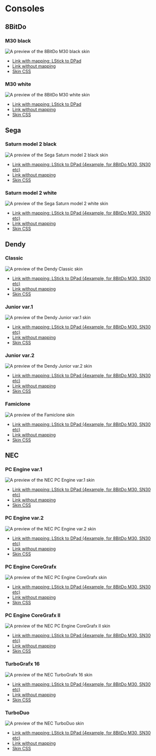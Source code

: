 # Consoles


## 8BitDo

### M30 black

![A preview of the 8BitDo M30 black skin](https://raw.githubusercontent.com/frolovlife/gamepadviewer-skins/refs/heads/main/preview/8bitdo-m30-black.svg "8BitDo M30 black")
- [Link with mapping: LStick to DPad](https://gamepadviewer.com/?p=1&css=https://frolovlife.github.io/gamepadviewer-skins/sega/saturn-model2-black.css&map={"mapping":[{"targetType":"buttons","target":"14","disabled":false,"choiceOperand":"-","choiceType":"axes","choice":"0"},{"targetType":"buttons","target":"15","disabled":false,"choiceOperand":"%2B","choiceType":"axes","choice":"0"},{"targetType":"buttons","target":"12","disabled":false,"choiceOperand":"-","choiceType":"axes","choice":"1"},{"targetType":"buttons","target":"13","disabled":false,"choiceOperand":"%2B","choiceType":"axes","choice":"1"}]})
- [Link without mapping](https://gamepadviewer.com/?p=1&css=https://frolovlife.github.io/gamepadviewer-skins/8bitdo/m30-black.css)
- [Skin CSS](https://frolovlife.github.io/gamepadviewer-skins/8bitdo/m30-black.css)

### M30 white

![A preview of the 8BitDo M30 white skin](https://raw.githubusercontent.com/frolovlife/gamepadviewer-skins/refs/heads/main/preview/8bitdo-m30-white.svg "8BitDo M30 white")
- [Link with mapping: LStick to DPad](https://gamepadviewer.com/?p=1&css=https://frolovlife.github.io/gamepadviewer-skins/sega/saturn-model2-black.css&map={"mapping":[{"targetType":"buttons","target":"14","disabled":false,"choiceOperand":"-","choiceType":"axes","choice":"0"},{"targetType":"buttons","target":"15","disabled":false,"choiceOperand":"%2B","choiceType":"axes","choice":"0"},{"targetType":"buttons","target":"12","disabled":false,"choiceOperand":"-","choiceType":"axes","choice":"1"},{"targetType":"buttons","target":"13","disabled":false,"choiceOperand":"%2B","choiceType":"axes","choice":"1"}]})
- [Link without mapping](https://gamepadviewer.com/?p=1&css=https://frolovlife.github.io/gamepadviewer-skins/8bitdo/m30-white.css)
- [Skin CSS](https://frolovlife.github.io/gamepadviewer-skins/8bitdo/m30-white.css)

## Sega

### Saturn model 2 black

![A preview of the Sega Saturn model 2 black skin](https://raw.githubusercontent.com/frolovlife/gamepadviewer-skins/refs/heads/main/preview/sega-saturn-m2-black.svg "Sega Saturn model 2 black")
- [Link with mapping: LStick to DPad (4example, for 8BitDo M30, SN30 etc)](https://gamepadviewer.com/?p=1&css=https://frolovlife.github.io/gamepadviewer-skins/sega/saturn-model2-black.css&map={"mapping":[{"targetType":"buttons","target":"14","disabled":false,"choiceOperand":"-","choiceType":"axes","choice":"0"},{"targetType":"buttons","target":"15","disabled":false,"choiceOperand":"%2B","choiceType":"axes","choice":"0"},{"targetType":"buttons","target":"12","disabled":false,"choiceOperand":"-","choiceType":"axes","choice":"1"},{"targetType":"buttons","target":"13","disabled":false,"choiceOperand":"%2B","choiceType":"axes","choice":"1"}]})
- [Link without mapping](https://gamepadviewer.com/?p=1&css=https://frolovlife.github.io/gamepadviewer-skins/sega/saturn-model2-black.css)
- [Skin CSS](https://frolovlife.github.io/gamepadviewer-skins/sega/saturn-model2-black.css)

### Saturn model 2 white

![A preview of the Sega Saturn model 2 white skin](https://raw.githubusercontent.com/frolovlife/gamepadviewer-skins/refs/heads/main/preview/sega-saturn-m2-white.svg "Sega Saturn model 2 white")
- [Link with mapping: LStick to DPad (4example, for 8BitDo M30, SN30 etc)](https://gamepadviewer.com/?p=1&css=https://frolovlife.github.io/gamepadviewer-skins/sega/saturn-model2-white.css&map={"mapping":[{"targetType":"buttons","target":"14","disabled":false,"choiceOperand":"-","choiceType":"axes","choice":"0"},{"targetType":"buttons","target":"15","disabled":false,"choiceOperand":"%2B","choiceType":"axes","choice":"0"},{"targetType":"buttons","target":"12","disabled":false,"choiceOperand":"-","choiceType":"axes","choice":"1"},{"targetType":"buttons","target":"13","disabled":false,"choiceOperand":"%2B","choiceType":"axes","choice":"1"}]})
- [Link without mapping](https://gamepadviewer.com/?p=1&css=https://frolovlife.github.io/gamepadviewer-skins/sega/saturn-model2-white.css)
- [Skin CSS](https://frolovlife.github.io/gamepadviewer-skins/sega/saturn-model2-white.css)


## Dendy

### Classic

![A preview of the Dendy Classic skin](https://raw.githubusercontent.com/frolovlife/gamepadviewer-skins/refs/heads/main/preview/dendy-classic.svg "Dendy Classic")
- [Link with mapping: LStick to DPad (4example, for 8BitDo M30, SN30 etc)](https://gamepadviewer.com/?p=1&css=https://frolovlife.github.io/gamepadviewer-skins/dendy/classic.css&map={"mapping":[{"targetType":"buttons","target":"14","disabled":false,"choiceOperand":"-","choiceType":"axes","choice":"0"},{"targetType":"buttons","target":"15","disabled":false,"choiceOperand":"%2B","choiceType":"axes","choice":"0"},{"targetType":"buttons","target":"12","disabled":false,"choiceOperand":"-","choiceType":"axes","choice":"1"},{"targetType":"buttons","target":"13","disabled":false,"choiceOperand":"%2B","choiceType":"axes","choice":"1"}]})
- [Link without mapping](https://gamepadviewer.com/?p=1&css=https://frolovlife.github.io/gamepadviewer-skins/dendy/classic.css)
- [Skin CSS](https://frolovlife.github.io/gamepadviewer-skins/dendy/classic.css)

### Junior var.1

![A preview of the Dendy Junior var.1 skin](https://raw.githubusercontent.com/frolovlife/gamepadviewer-skins/refs/heads/main/preview/dendy-junior-v1.svg "Dendy Junior var.1")
- [Link with mapping: LStick to DPad (4example, for 8BitDo M30, SN30 etc)](https://gamepadviewer.com/?p=1&css=https://frolovlife.github.io/gamepadviewer-skins/dendy/junior-v1.css&map={"mapping":[{"targetType":"buttons","target":"14","disabled":false,"choiceOperand":"-","choiceType":"axes","choice":"0"},{"targetType":"buttons","target":"15","disabled":false,"choiceOperand":"%2B","choiceType":"axes","choice":"0"},{"targetType":"buttons","target":"12","disabled":false,"choiceOperand":"-","choiceType":"axes","choice":"1"},{"targetType":"buttons","target":"13","disabled":false,"choiceOperand":"%2B","choiceType":"axes","choice":"1"}]})
- [Link without mapping](https://gamepadviewer.com/?p=1&css=https://frolovlife.github.io/gamepadviewer-skins/dendy/junior-v1.css)
- [Skin CSS](https://frolovlife.github.io/gamepadviewer-skins/dendy/junior-v1.css)

### Junior var.2

![A preview of the Dendy Junior var.2 skin](https://raw.githubusercontent.com/frolovlife/gamepadviewer-skins/preview/dendy-junior-v2.svg "Dendy Junior var.2")
- [Link with mapping: LStick to DPad (4example, for 8BitDo M30, SN30 etc)](https://gamepadviewer.com/?p=1&css=https://frolovlife.github.io/gamepadviewer-skins/dendy/junior-v2.css&map={"mapping":[{"targetType":"buttons","target":"14","disabled":false,"choiceOperand":"-","choiceType":"axes","choice":"0"},{"targetType":"buttons","target":"15","disabled":false,"choiceOperand":"%2B","choiceType":"axes","choice":"0"},{"targetType":"buttons","target":"12","disabled":false,"choiceOperand":"-","choiceType":"axes","choice":"1"},{"targetType":"buttons","target":"13","disabled":false,"choiceOperand":"%2B","choiceType":"axes","choice":"1"}]})
- [Link without mapping](https://gamepadviewer.com/?p=1&css=https://frolovlife.github.io/gamepadviewer-skins/dendy/junior-v2.css)
- [Skin CSS](https://frolovlife.github.io/gamepadviewer-skins/dendy/junior-v2.css)

### Famiclone

![A preview of the Famiclone skin](https://raw.githubusercontent.com/frolovlife/gamepadviewer-skins/refs/heads/main/preview/famiclone.svg "Famiclone")
- [Link with mapping: LStick to DPad (4example, for 8BitDo M30, SN30 etc)](https://gamepadviewer.com/?p=1&css=https://frolovlife.github.io/gamepadviewer-skins/dendy/famiclone.css&map={"mapping":[{"targetType":"buttons","target":"14","disabled":false,"choiceOperand":"-","choiceType":"axes","choice":"0"},{"targetType":"buttons","target":"15","disabled":false,"choiceOperand":"%2B","choiceType":"axes","choice":"0"},{"targetType":"buttons","target":"12","disabled":false,"choiceOperand":"-","choiceType":"axes","choice":"1"},{"targetType":"buttons","target":"13","disabled":false,"choiceOperand":"%2B","choiceType":"axes","choice":"1"}]})
- [Link without mapping](https://gamepadviewer.com/?p=1&css=https://frolovlife.github.io/gamepadviewer-skins/dendy/famiclone.css)
- [Skin CSS](https://frolovlife.github.io/gamepadviewer-skins/dendy/famiclone.css)


## NEC

### PC Engine var.1

![A preview of the NEC PC Engine var.1 skin](https://raw.githubusercontent.com/frolovlife/gamepadviewer-skins/refs/heads/main/preview/nec-pce-1.svg "NEC PC Engine var.1")
- [Link with mapping: LStick to DPad (4example, for 8BitDo M30, SN30 etc)](https://gamepadviewer.com/?p=1&css=https://frolovlife.github.io/gamepadviewer-skins/nec/pce-v1.css&map={"mapping":[{"targetType":"buttons","target":"14","disabled":false,"choiceOperand":"-","choiceType":"axes","choice":"0"},{"targetType":"buttons","target":"15","disabled":false,"choiceOperand":"%2B","choiceType":"axes","choice":"0"},{"targetType":"buttons","target":"12","disabled":false,"choiceOperand":"-","choiceType":"axes","choice":"1"},{"targetType":"buttons","target":"13","disabled":false,"choiceOperand":"%2B","choiceType":"axes","choice":"1"}]})
- [Link without mapping](https://gamepadviewer.com/?p=1&css=https://frolovlife.github.io/gamepadviewer-skins/nec/pce-v1.css)
- [Skin CSS](https://frolovlife.github.io/gamepadviewer-skins/nec/pce-v1.css)

### PC Engine var.2

![A preview of the NEC PC Engine var.2 skin](https://raw.githubusercontent.com/frolovlife/gamepadviewer-skins/refs/heads/main/preview/nec-pce-2.svg "NEC PC Engine var.2")
- [Link with mapping: LStick to DPad (4example, for 8BitDo M30, SN30 etc)](https://gamepadviewer.com/?p=1&css=https://frolovlife.github.io/gamepadviewer-skins/nec/pce-v2.css&map={"mapping":[{"targetType":"buttons","target":"14","disabled":false,"choiceOperand":"-","choiceType":"axes","choice":"0"},{"targetType":"buttons","target":"15","disabled":false,"choiceOperand":"%2B","choiceType":"axes","choice":"0"},{"targetType":"buttons","target":"12","disabled":false,"choiceOperand":"-","choiceType":"axes","choice":"1"},{"targetType":"buttons","target":"13","disabled":false,"choiceOperand":"%2B","choiceType":"axes","choice":"1"}]})
- [Link without mapping](https://gamepadviewer.com/?p=1&css=https://frolovlife.github.io/gamepadviewer-skins/nec/pce-v2.css)
- [Skin CSS](https://frolovlife.github.io/gamepadviewer-skins/nec/pce-v2.css)

### PC Engine CoreGrafx

![A preview of the NEC PC Engine CoreGrafx skin](https://raw.githubusercontent.com/frolovlife/gamepadviewer-skins/refs/heads/main/preview/nec-pce-cg.svg "NEC PC Engine CoreGrafx")
- [Link with mapping: LStick to DPad (4example, for 8BitDo M30, SN30 etc)](https://gamepadviewer.com/?p=1&css=https://frolovlife.github.io/gamepadviewer-skins/nec/pce-cg.css&map={"mapping":[{"targetType":"buttons","target":"14","disabled":false,"choiceOperand":"-","choiceType":"axes","choice":"0"},{"targetType":"buttons","target":"15","disabled":false,"choiceOperand":"%2B","choiceType":"axes","choice":"0"},{"targetType":"buttons","target":"12","disabled":false,"choiceOperand":"-","choiceType":"axes","choice":"1"},{"targetType":"buttons","target":"13","disabled":false,"choiceOperand":"%2B","choiceType":"axes","choice":"1"}]})
- [Link without mapping](https://gamepadviewer.com/?p=1&css=https://frolovlife.github.io/gamepadviewer-skins/nec/pce-cg.css)
- [Skin CSS](https://frolovlife.github.io/gamepadviewer-skins/nec/pce-cg.css)

### PC Engine CoreGrafx II

![A preview of the NEC PC Engine CoreGrafx II skin](https://raw.githubusercontent.com/frolovlife/gamepadviewer-skins/refs/heads/main/preview/nec-pce-cg2.svg "NEC PC Engine CoreGrafx II")
- [Link with mapping: LStick to DPad (4example, for 8BitDo M30, SN30 etc)](https://gamepadviewer.com/?p=1&css=https://frolovlife.github.io/gamepadviewer-skins/nec/pce-cg2.css&map={"mapping":[{"targetType":"buttons","target":"14","disabled":false,"choiceOperand":"-","choiceType":"axes","choice":"0"},{"targetType":"buttons","target":"15","disabled":false,"choiceOperand":"%2B","choiceType":"axes","choice":"0"},{"targetType":"buttons","target":"12","disabled":false,"choiceOperand":"-","choiceType":"axes","choice":"1"},{"targetType":"buttons","target":"13","disabled":false,"choiceOperand":"%2B","choiceType":"axes","choice":"1"}]})
- [Link without mapping](https://gamepadviewer.com/?p=1&css=https://frolovlife.github.io/gamepadviewer-skins/nec/pce-cg2.css)
- [Skin CSS](https://frolovlife.github.io/gamepadviewer-skins/nec/pce-cg2.css)

### TurboGrafx 16

![A preview of the NEC TurboGrafx 16 skin](https://raw.githubusercontent.com/frolovlife/gamepadviewer-skins/refs/heads/main/preview/nec-tg16.svg "NEC TurboGrafx 16")
- [Link with mapping: LStick to DPad (4example, for 8BitDo M30, SN30 etc)](https://gamepadviewer.com/?p=1&css=https://frolovlife.github.io/gamepadviewer-skins/nec/tg16.css&map={"mapping":[{"targetType":"buttons","target":"14","disabled":false,"choiceOperand":"-","choiceType":"axes","choice":"0"},{"targetType":"buttons","target":"15","disabled":false,"choiceOperand":"%2B","choiceType":"axes","choice":"0"},{"targetType":"buttons","target":"12","disabled":false,"choiceOperand":"-","choiceType":"axes","choice":"1"},{"targetType":"buttons","target":"13","disabled":false,"choiceOperand":"%2B","choiceType":"axes","choice":"1"}]})
- [Link without mapping](https://gamepadviewer.com/?p=1&css=https://frolovlife.github.io/gamepadviewer-skins/nec/tg16.css)
- [Skin CSS](https://frolovlife.github.io/gamepadviewer-skins/nec/tg16.css)

### TurboDuo

![A preview of the NEC TurboDuo skin](https://raw.githubusercontent.com/frolovlife/gamepadviewer-skins/refs/heads/main/preview/nec-td.svg "NEC TurboDuo")
- [Link with mapping: LStick to DPad (4example, for 8BitDo M30, SN30 etc)](https://gamepadviewer.com/?p=1&css=https://frolovlife.github.io/gamepadviewer-skins/nec/td.css&map={"mapping":[{"targetType":"buttons","target":"14","disabled":false,"choiceOperand":"-","choiceType":"axes","choice":"0"},{"targetType":"buttons","target":"15","disabled":false,"choiceOperand":"%2B","choiceType":"axes","choice":"0"},{"targetType":"buttons","target":"12","disabled":false,"choiceOperand":"-","choiceType":"axes","choice":"1"},{"targetType":"buttons","target":"13","disabled":false,"choiceOperand":"%2B","choiceType":"axes","choice":"1"}]})
- [Link without mapping](https://gamepadviewer.com/?p=1&css=https://frolovlife.github.io/gamepadviewer-skins/nec/td.css)
- [Skin CSS](https://frolovlife.github.io/gamepadviewer-skins/nec/td.css)
